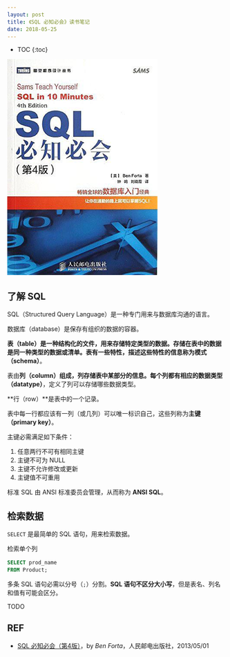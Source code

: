 ```yaml
---
layout: post
title: 《SQL 必知必会》读书笔记
date: 2018-05-25
---
```


* TOC
{:toc}

![book](/assets/sql-primer.jpg)

## 了解 SQL

SQL（Structured Query Language）是一种专门用来与数据库沟通的语言。

数据库（database）是保存有组织的数据的容器。

**表（table）**是一种结构化的文件，用来存储特定类型的数据。**存储在表中的数据是同一种类型的数据或清单**。表有一些特性，描述这些特性的信息称为**模式（schema）**。

表由**列（column）**组成，列存储表中某部分的信息。每个列都有相应的**数据类型（datatype）**，定义了列可以存储哪些数据类型。

**行（row）**是表中的一个记录。

表中每一行都应该有一列（或几列）可以唯一标识自己，这些列称为**主键（primary key）**。

主键必需满足如下条件：

1. 任意两行不可有相同主键
2. 主键不可为 NULL
3. 主键不允许修改或更新
4. 主键值不可重用

标准 SQL 由 ANSI 标准委员会管理，从而称为 **ANSI SQL**。

## 检索数据

`SELECT` 是最简单的 SQL 语句，用来检索数据。

检索单个列

```sql
SELECT prod_name
FROM Product;
```

多条 SQL 语句必需以分号（`;`）分割。**SQL 语句不区分大小写**，但是表名、列名和值有可能会区分。

TODO

## REF

- [SQL 必知必会（第4版）][douban]，by *Ben Forta*，人民邮电出版社，2013/05/01

[douban]: https://book.douban.com/subject/24250054/